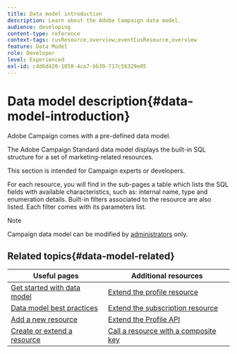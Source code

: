 ```yaml
---
title: Data model introduction
description: Learn about the Adobe Campaign data model.
audience: developing
content-type: reference
context-tags: cusResource,overview;eventCusResource,overview
feature: Data Model
role: Developer
level: Experienced
exl-id: c4d6d420-1058-4ca7-bb39-717c56329e05
---
```

# Data model description{#data-model-introduction}

Adobe Campaign comes with a pre-defined data model. 

The Adobe Campaign Standard data model displays the built-in SQL structure for a set of marketing-related resources.

This section is intended for Campaign experts or developers.

For each resource, you will find in the sub-pages a table which lists the SQL fields with available characteristics, such as: internal name, type and enumeration details. Built-in filters associated to the resource are also listed. Each filter comes with its parameters list.

>[!NOTE]
>Campaign data model can be modified by [administrators](../../administration/using/users-management.md#functional-administrators) only.

## Related topics{#data-model-related}

| Useful pages | Additional resources |
|---|---|
| [Get started with data model](data-model-concepts.md) | [Extend the profile resource](extending-the-profile-resource-with-a-new-field.md) |
| [Data model best practices](data-model-best-practices.md) | [Extend the subscription resource](extending-the-subscriptions-to-an-application-resource.md) |
| [Add a new resource](key-steps-to-add-a-resource.md) |  [Extend the Profile API](about-extending-the-api.md) |
| [Create or extend a resource](creating-or-extending-the-resource.md) | [Call a resource with a composite key](uc-calling-resource-id-key.md) |
